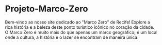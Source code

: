 # Projeto-Marco-Zero
Bem-vindo ao nosso site dedicado ao "Marco Zero" de Recife! Explore a rica história e a beleza deste ponto turístico icônico no coração da cidade. O Marco Zero é muito mais do que apenas um marco geográfico; é um local onde a cultura, a história e o lazer se encontram de maneira única.
